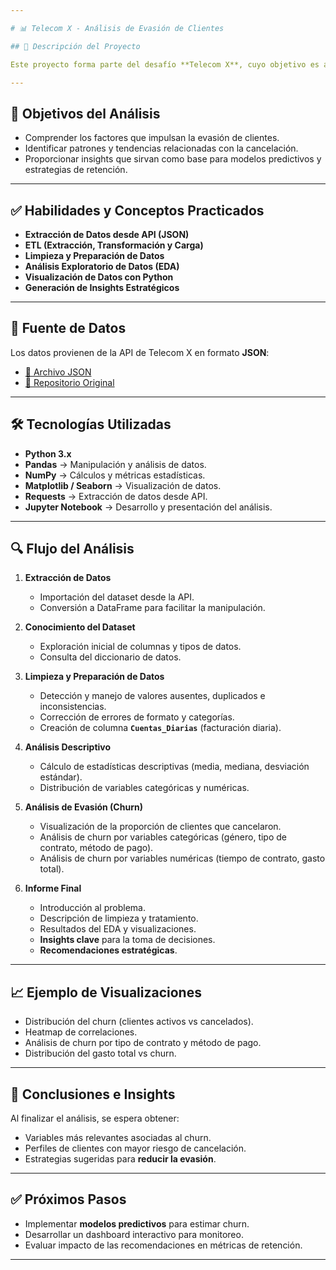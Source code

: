 ```yaml
---

# 📊 Telecom X - Análisis de Evasión de Clientes

## 📌 Descripción del Proyecto

Este proyecto forma parte del desafío **Telecom X**, cuyo objetivo es analizar la **evasión de clientes (Churn)** en la empresa. La compañía enfrenta una **alta tasa de cancelación de servicios**, lo que afecta la retención y el crecimiento. A través de un **análisis exploratorio de datos (EDA)** y la creación de métricas clave, se busca **identificar patrones y factores que influyen en la pérdida de clientes**, aportando información estratégica para la toma de decisiones.

---
```


## 🎯 Objetivos del Análisis

* Comprender los factores que impulsan la evasión de clientes.
* Identificar patrones y tendencias relacionadas con la cancelación.
* Proporcionar insights que sirvan como base para modelos predictivos y estrategias de retención.

---

## ✅ Habilidades y Conceptos Practicados

* **Extracción de Datos desde API (JSON)**
* **ETL (Extracción, Transformación y Carga)**
* **Limpieza y Preparación de Datos**
* **Análisis Exploratorio de Datos (EDA)**
* **Visualización de Datos con Python**
* **Generación de Insights Estratégicos**

---

## 🔗 Fuente de Datos

Los datos provienen de la API de Telecom X en formato **JSON**:

* [📂 Archivo JSON](https://github.com/ingridcristh/challenge2-data-science-LATAM/blob/main/TelecomX_Data.json)
* [📂 Repositorio Original](https://github.com/ingridcristh/challenge2-data-science-LATAM)

---

## 🛠 Tecnologías Utilizadas

* **Python 3.x**
* **Pandas** → Manipulación y análisis de datos.
* **NumPy** → Cálculos y métricas estadísticas.
* **Matplotlib / Seaborn** → Visualización de datos.
* **Requests** → Extracción de datos desde API.
* **Jupyter Notebook** → Desarrollo y presentación del análisis.

---

## 🔍 Flujo del Análisis

1. **Extracción de Datos**

   * Importación del dataset desde la API.
   * Conversión a DataFrame para facilitar la manipulación.

2. **Conocimiento del Dataset**

   * Exploración inicial de columnas y tipos de datos.
   * Consulta del diccionario de datos.

3. **Limpieza y Preparación de Datos**

   * Detección y manejo de valores ausentes, duplicados e inconsistencias.
   * Corrección de errores de formato y categorías.
   * Creación de columna **`Cuentas_Diarias`** (facturación diaria).

4. **Análisis Descriptivo**

   * Cálculo de estadísticas descriptivas (media, mediana, desviación estándar).
   * Distribución de variables categóricas y numéricas.

5. **Análisis de Evasión (Churn)**

   * Visualización de la proporción de clientes que cancelaron.
   * Análisis de churn por variables categóricas (género, tipo de contrato, método de pago).
   * Análisis de churn por variables numéricas (tiempo de contrato, gasto total).

6. **Informe Final**

   * Introducción al problema.
   * Descripción de limpieza y tratamiento.
   * Resultados del EDA y visualizaciones.
   * **Insights clave** para la toma de decisiones.
   * **Recomendaciones estratégicas**.

---

## 📈 Ejemplo de Visualizaciones

* Distribución del churn (clientes activos vs cancelados).
* Heatmap de correlaciones.
* Análisis de churn por tipo de contrato y método de pago.
* Distribución del gasto total vs churn.

---

## 📜 Conclusiones e Insights

Al finalizar el análisis, se espera obtener:

* Variables más relevantes asociadas al churn.
* Perfiles de clientes con mayor riesgo de cancelación.
* Estrategias sugeridas para **reducir la evasión**.

---

## ✅ Próximos Pasos

* Implementar **modelos predictivos** para estimar churn.
* Desarrollar un dashboard interactivo para monitoreo.
* Evaluar impacto de las recomendaciones en métricas de retención.

---
